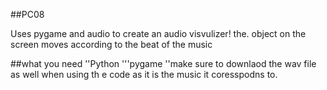 ##PC08

Uses pygame and audio to create an audio visvulizer! the. object on the screen moves according to the beat of the music 

##what you need
''Python 
'''pygame 
''make sure to downlaod the wav file as well when using th e code as it is the music it coresspodns to.

